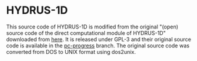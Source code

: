 # HYDRUS-1D

This source code of HYDRUS-1D is modified from the original "(open) source code of the direct computational module of HYDRUS-1D" downloaded from [here](https://www.pc-progress.com/en/Default.aspx?H1D-description#k8). It is released under GPL-3 and their original source code is available in the [pc-progress](https://github.com/clawrim/hydrus-1d/tree/pc-progress) branch. The original source code was converted from DOS to UNIX format using dos2unix.
